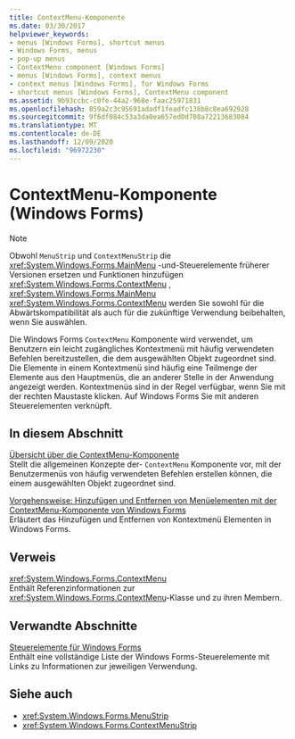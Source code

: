 ```yaml
---
title: ContextMenu-Komponente
ms.date: 03/30/2017
helpviewer_keywords:
- menus [Windows Forms], shortcut menus
- Windows Forms, menus
- pop-up menus
- ContextMenu component [Windows Forms]
- menus [Windows Forms], context menus
- context menus [Windows Forms], for Windows Forms
- shortcut menus [Windows Forms], ContextMenu component
ms.assetid: 9b93ccbc-c0fe-44a2-968e-faac25971831
ms.openlocfilehash: 859a2c3c95691adadf1feadfc138b8c8ea692928
ms.sourcegitcommit: 9f6df084c53a3da0ea657ed0d708a72213683084
ms.translationtype: MT
ms.contentlocale: de-DE
ms.lasthandoff: 12/09/2020
ms.locfileid: "96972230"
---
```

# <a name="contextmenu-component-windows-forms"></a>ContextMenu-Komponente (Windows Forms)
> [!NOTE]
> Obwohl `MenuStrip` und `ContextMenuStrip` die <xref:System.Windows.Forms.MainMenu> -und-Steuerelemente früherer Versionen ersetzen und Funktionen hinzufügen <xref:System.Windows.Forms.ContextMenu> , <xref:System.Windows.Forms.MainMenu> <xref:System.Windows.Forms.ContextMenu> werden Sie sowohl für die Abwärtskompatibilität als auch für die zukünftige Verwendung beibehalten, wenn Sie auswählen.  
  
 Die Windows Forms `ContextMenu` Komponente wird verwendet, um Benutzern ein leicht zugängliches Kontextmenü mit häufig verwendeten Befehlen bereitzustellen, die dem ausgewählten Objekt zugeordnet sind. Die Elemente in einem Kontextmenü sind häufig eine Teilmenge der Elemente aus den Hauptmenüs, die an anderer Stelle in der Anwendung angezeigt werden. Kontextmenüs sind in der Regel verfügbar, wenn Sie mit der rechten Maustaste klicken. Auf Windows Forms Sie mit anderen Steuerelementen verknüpft.  
  
## <a name="in-this-section"></a>In diesem Abschnitt  
 [Übersicht über die ContextMenu-Komponente](contextmenu-component-overview-windows-forms.md)  
 Stellt die allgemeinen Konzepte der- `ContextMenu` Komponente vor, mit der Benutzermenüs von häufig verwendeten Befehlen erstellen können, die einem ausgewählten Objekt zugeordnet sind.  
  
 [Vorgehensweise: Hinzufügen und Entfernen von Menüelementen mit der ContextMenu-Komponente von Windows Forms](add-and-remove-menu-items-with-wf-contextmenu-component.md)  
 Erläutert das Hinzufügen und Entfernen von Kontextmenü Elementen in Windows Forms.  
  
## <a name="reference"></a>Verweis  
 <xref:System.Windows.Forms.ContextMenu>  
 Enthält Referenzinformationen zur <xref:System.Windows.Forms.ContextMenu>-Klasse und zu ihren Membern.  
  
## <a name="related-sections"></a>Verwandte Abschnitte  
 [Steuerelemente für Windows Forms](controls-to-use-on-windows-forms.md)  
 Enthält eine vollständige Liste der Windows Forms-Steuerelemente mit Links zu Informationen zur jeweiligen Verwendung.  
  
## <a name="see-also"></a>Siehe auch

- <xref:System.Windows.Forms.MenuStrip>
- <xref:System.Windows.Forms.ContextMenuStrip>
